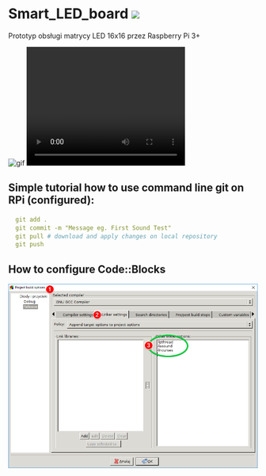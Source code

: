 # Smart_LED_board <img href="" src="https://img.shields.io/pypi/status/Django.svg"/>
Prototyp obsługi matrycy LED 16x16 przez Raspberry Pi 3+

<img src="./obj/test.gif" href="" alt="gif"/>

<video width="320" height="240" controls>
  <source src="https://github.com/informacja/Smart_LED_board/blob/master/obj/soundV.mp4" type="video/mp4">
Your browser does not support the video tag.
</video>

<h2>Simple tutorial how to use command line git on RPi (configured):</h2>

```YAML
  git add . 
  git commit -m "Message eg. First Sound Test"
  git pull # download and apply changes on local repository
  git push 
```

<h2> How to configure Code::Blocks</h2>
<img src="./obj/conf_codeblocks.png" href="" alt="CodeBlocs Configuration"/>


